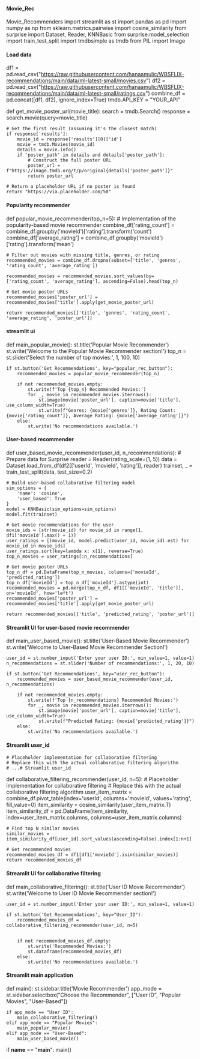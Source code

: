 #### Movie_Rec
Movie_Recommenders
import streamlit as st
import pandas as pd
import numpy as np
from sklearn.metrics.pairwise import cosine_similarity
from surprise import Dataset, Reader, KNNBasic
from surprise.model_selection import train_test_split
import tmdbsimple as tmdb
from PIL import Image
#### Load data
df1 = pd.read_csv("https://raw.githubusercontent.com/hanaamulic/WBSFLIX-recommendations/main/data/ml-latest-small/movies.csv")
df2 = pd.read_csv("https://raw.githubusercontent.com/hanaamulic/WBSFLIX-recommendations/main/data/ml-latest-small/ratings.csv")
combine_df = pd.concat([df1, df2], ignore_index=True)
tmdb.API_KEY = "YOUR_API"

def get_movie_poster_url(movie_title):
    search = tmdb.Search()
    response = search.movie(query=movie_title)
    
    # Get the first result (assuming it's the closest match)
    if response['results']:
        movie_id = response['results'][0]['id']
        movie = tmdb.Movies(movie_id)
        details = movie.info()
        if 'poster_path' in details and details['poster_path']:
            # Construct the full poster URL
            poster_url = f"https://image.tmdb.org/t/p/original{details['poster_path']}"
            return poster_url
    
    # Return a placeholder URL if no poster is found
    return "https://via.placeholder.com/50"


#### Popularity recommender
def popular_movie_recommender(top_n=5):
    # Implementation of the popularity-based movie recommender
    combine_df['rating_count'] = combine_df.groupby('movieId')['rating'].transform('count')
    combine_df['average_rating'] = combine_df.groupby('movieId')['rating'].transform('mean')
    
    # Filter out movies with missing title, genres, or rating
    recommended_movies = combine_df.dropna(subset=['title', 'genres', 'rating_count', 'average_rating'])
    
    recommended_movies = recommended_movies.sort_values(by=['rating_count', 'average_rating'], ascending=False).head(top_n)
    
    # Get movie poster URLs
    recommended_movies['poster_url'] = recommended_movies['title'].apply(get_movie_poster_url)
    
    return recommended_movies[['title', 'genres', 'rating_count', 'average_rating', 'poster_url']]

#### streamlit ui
def main_popular_movie():
    st.title('Popular Movie Recommender')
    st.write('Welcome to the Popular Movie Recommender section!')
    top_n = st.slider('Select the number of top movies:', 1, 100, 10)

    if st.button('Get Recommendations', key="popular_rec_button"):
        recommended_movies = popular_movie_recommender(top_n)

        if not recommended_movies.empty:
            st.write(f'Top {top_n} Recommended Movies:')
            for _, movie in recommended_movies.iterrows():
                st.image(movie['poster_url'], caption=movie['title'], use_column_width=True)
                st.write(f"Genres: {movie['genres']}, Rating Count: {movie['rating_count']}, Average Rating: {movie['average_rating']}")
        else:
            st.write('No recommendations available.')



#### User-based recommender
def user_based_movie_recommender(user_id, n_recommendations):
    # Prepare data for Surprise
    reader = Reader(rating_scale=(1, 5))
    data = Dataset.load_from_df(df2[['userId', 'movieId', 'rating']], reader)
    trainset, _ = train_test_split(data, test_size=0.2)

    # Build user-based collaborative filtering model
    sim_options = {
        'name': 'cosine',
        'user_based': True
    }
    model = KNNBasic(sim_options=sim_options)
    model.fit(trainset)

    # Get movie recommendations for the user
    movie_ids = [str(movie_id) for movie_id in range(1, df1['movieId'].max() + 1)]
    user_ratings = [(movie_id, model.predict(user_id, movie_id).est) for movie_id in movie_ids]
    user_ratings.sort(key=lambda x: x[1], reverse=True)
    top_n_movies = user_ratings[:n_recommendations]
    
    # Get movie poster URLs
    top_n_df = pd.DataFrame(top_n_movies, columns=['movieId', 'predicted_rating'])
    top_n_df['movieId'] = top_n_df['movieId'].astype(int)
    recommended_movies = pd.merge(top_n_df, df1[['movieId', 'title']], on='movieId', how='left')
    recommended_movies['poster_url'] = recommended_movies['title'].apply(get_movie_poster_url)
    
    return recommended_movies[['title', 'predicted_rating', 'poster_url']]


#### Streamlit UI for user-based movie recommender
def main_user_based_movie():
    st.title('User-Based Movie Recommender')
    st.write('Welcome to User-Based Movie Recommender Section!')

    user_id = st.number_input('Enter your user ID:', min_value=1, value=1)
    n_recommendations = st.slider('Number of recommendations:', 1, 20, 10)

    if st.button('Get Recommendations', key="user_rec_button"):
        recommended_movies = user_based_movie_recommender(user_id, n_recommendations)

        if not recommended_movies.empty:
            st.write(f'Top {n_recommendations} Recommended Movies:')
            for _, movie in recommended_movies.iterrows():
                st.image(movie['poster_url'], caption=movie['title'], use_column_width=True)
                st.write(f"Predicted Rating: {movie['predicted_rating']}")
        else:
            st.write('No recommendations available.')

#### Streamlit user_id
    # Placeholder implementation for collaborative filtering
    # Replace this with the actual collaborative filtering algorithm
    # ...# Streamlit user_id

def collaborative_filtering_recommender(user_id, n=5):
    # Placeholder implementation for collaborative filtering
    # Replace this with the actual collaborative filtering algorithm
    user_item_matrix = combine_df.pivot_table(index='userId', columns='movieId', values='rating', fill_value=0)
    item_similarity = cosine_similarity(user_item_matrix.T)
    item_similarity_df = pd.DataFrame(item_similarity, index=user_item_matrix.columns, columns=user_item_matrix.columns)
    
    # Find top N similar movies
    similar_movies = item_similarity_df[user_id].sort_values(ascending=False).index[1:n+1]
    
    # Get recommended movies
    recommended_movies_df = df1[df1['movieId'].isin(similar_movies)]
    return recommended_movies_df

#### Streamlit UI for collaborative filtering
def main_collaborative_filtering():
    st.title('User ID Movie Recommender')
    st.write('Welcome to User ID Movie Recommender section!')

    user_id = st.number_input('Enter your user ID:', min_value=1, value=1)

    if st.button('Get Recommendations', key="User_ID"):
        recommended_movies_df = collaborative_filtering_recommender(user_id, n=5)


        if not recommended_movies_df.empty:
            st.write('Recommended Movies:')
            st.dataframe(recommended_movies_df)
        else:
            st.write('No recommendations available.')

#### Streamlit main application
def main():
    st.sidebar.title('Movie Recommender')
    app_mode = st.sidebar.selectbox("Choose the Recommender", ["User ID", "Popular Movies", "User-Based"])

    if app_mode == "User ID":
        main_collaborative_filtering()
    elif app_mode == "Popular Movies":
        main_popular_movie()
    elif app_mode == "User-Based":
        main_user_based_movie()

if __name__ == "__main__":
    main()
